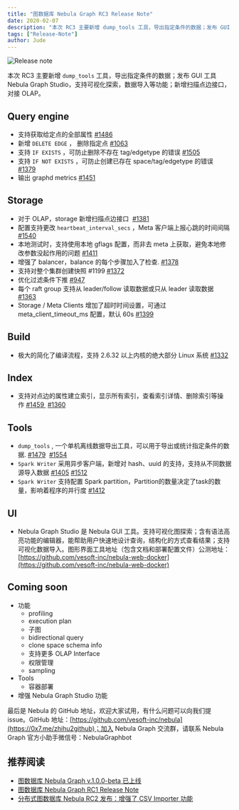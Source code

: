 ```yaml
---
title: "图数据库 Nebula Graph RC3 Release Note"
date: 2020-02-07
description: "本次 RC3 主要新增 dump_tools 工具，导出指定条件的数据；发布 GUI 工具 Nebula Graph Studio；新增扫描点边接口，对接 OLAP…"
tags: ["Release-Note"]
author: Jude
---
```


![Release note](https://www-cdn.nebula-graph.com.cn/nebula-blog/RC301.png)

本次 RC3 主要新增 `dump_tools` 工具，导出指定条件的数据；发布 GUI 工具 Nebula Graph Studio，支持可视化探索，数据导入等功能；新增扫描点边接口，对接 OLAP。

## Query engine

- 支持获取给定点的全部属性 [#1486](https://github.com/vesoft-inc/nebula/pull/1486)
- 新增 `DELETE EDGE` ， 删除指定点 [#1063](https://github.com/vesoft-inc/nebula/pull/1063)
- 支持 `IF EXISTS` ，可防止删除不存在 tag/edgetype 的错误 [#1505](https://github.com/vesoft-inc/nebula/pull/1505)
- 支持 `IF NOT EXISTS` ，可防止创建已存在 space/tag/edgetype 的错误 [#1379](https://github.com/vesoft-inc/nebula/pull/1379)
- 输出 graphd metrics [#1451](https://github.com/vesoft-inc/nebula/pull/1451)

## Storage

- 对于 OLAP，storage 新增扫描点边接口  [#1381](https://github.com/vesoft-inc/nebula/pull/1381)
- 配置支持更改 `heartbeat_interval_secs` ，Meta 客户端上报心跳的时间间隔 [#1540](https://github.com/vesoft-inc/nebula/pull/1540)
- 本地测试时，支持使用本地 gflags 配置，而非去 meta 上获取，避免本地修改参数没起作用的问题 [#1411](https://github.com/vesoft-inc/nebula/pull/1411)
- 增强了 balancer，balance 的每个步骤加入了检查. [#1378](https://github.com/vesoft-inc/nebula/pull/1378)
- 支持对整个集群创建快照 #1199 [#1372](https://github.com/vesoft-inc/nebula/pull/1372)
- 优化过滤条件下推 [#947](https://github.com/vesoft-inc/nebula/pull/947)
- 每个 raft group 支持从 leader/follow 读取数据或只从 leader 读取数据 [#1363](https://github.com/vesoft-inc/nebula/pull/1363)
- Storage / Meta Clients 增加了超时时间设置，可通过 meta_client_timeout_ms 配置，默认 60s [#1399](https://github.com/vesoft-inc/nebula/pull/1399)

## Build

- 极大的简化了编译流程，支持 2.6.32 以上内核的绝大部分 Linux 系统 [#1332](https://github.com/vesoft-inc/nebula/pull/1332)

## Index

- 支持对点边的属性建立索引，显示所有索引，查看索引详情、删除索引等操作 [#1459 ](https://github.com/vesoft-inc/nebula/pull/1459) [#1360](https://github.com/vesoft-inc/nebula/pull/1360)

## Tools

- `dump_tools` , 一个单机离线数据导出工具，可以用于导出或统计指定条件的数据. [#1479](https://github.com/vesoft-inc/nebula/pull/1479)  [#1554](https://github.com/vesoft-inc/nebula/pull/1554)
- `Spark Writer` 采用异步客户端，新增对 hash、uuid 的支持，支持从不同数据源导入数据 [#1405](https://github.com/vesoft-inc/nebula/pull/1405) [#1512](https://github.com/vesoft-inc/nebula/pull/1512)
- `Spark Writer` 支持配置 Spark partition，Partition的数量决定了task的数量，影响着程序的并行度 [#1412](https://github.com/vesoft-inc/nebula/pull/1412)

## UI

- Nebula Graph Studio 是 Nebula GUI 工具。支持可视化图探索；含有语法高亮功能的编辑器，能帮助用户快速地设计查询，结构化的方式查看结果；支持可视化数据导入。图形界面工具地址（包含文档和部署配置文件）公测地址：[https://github.com/vesoft-inc/nebula-web-docker](https://github.com/vesoft-inc/nebula-web-docker)


## Coming soon

- 功能
  - profiling
  - execution plan
  - 子图
  - bidirectional query
  - clone space schema info
  - 支持更多 OLAP Interface
  - 权限管理
  - sampling
- Tools
  - 容器部署
- 增强 Nebula Graph Studio 功能

最后是 Nebula 的 GitHub 地址，欢迎大家试用，有什么问题可以向我们提 issue。GitHub 地址：[https://github.com/vesoft-inc/nebula](https://0x7.me/zhihu2github)；加入 Nebula Graph 交流群，请联系 Nebula Graph 官方小助手微信号：NebulaGraphbot

## 推荐阅读

- [图数据库 Nebula Graph v.1.0.0-beta 已上线](https://nebula-graph.io/cn/posts/nebula-graph-beta-release-note/)
- [图数据库 Nebula Graph RC1 Release Note](https://nebula-graph.io/cn/posts/nebula-graph-rc1-release-note/)
- [分布式图数据库 Nebula RC2 发布：增强了 CSV Importer 功能](https://nebula-graph.io/cn/posts/nebula-graph-rc2-release-note/)